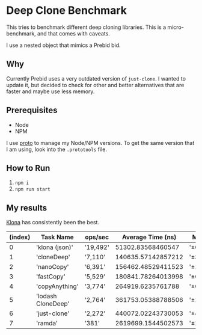 # Deep Clone Benchmark

This tries to benchmark different deep cloning libraries. This is a micro-benchmark, and that comes with caveats.

I use a nested object that mimics a Prebid bid.

## Why

Currently Prebid uses a very outdated version of `just-clone`. I wanted to update it, but decided to check for other and better alternatives that are faster and maybe use less memory.

## Prerequisites

- Node
- NPM

I use [proto](https://moonrepo.dev/proto) to manage my Node/NPM versions.
To get the same version that I am using, look into the `.prototools` file.

## How to Run

1. `npm i`
2. `npm run start`


## My results

[Klona](https://github.com/lukeed/klona) has consistently been the best.

| (index) | Task Name          | ops/sec | Average Time (ns)  | Margin   | Samples |
|---------|--------------------|---------|--------------------|----------|---------|
|    0    | 'klona (json)'     | '19,492'|  51302.83568460547| '±0.70%' |  19493  |
|    1    | 'cloneDeep'        |  '7,110'| 140635.57142857212| '±3.18%' |   7112  |
|    2    | 'nanoCopy'         |  '6,391'| 156462.48529411523| '±1.13%' |   6392  |
|    3    | 'fastCopy'         |  '5,529'| 180841.78264013998| '±0.99%' |   5530  |
|    4    | 'copyAnything'     |  '3,774'| 264919.6235761788 | '±0.58%' |   3775  |
|    5    | 'lodash CloneDeep' |  '2,764'| 361753.05388788506| '±1.54%' |   2765  |
|    6    | 'just-clone'       |  '2,272'| 440072.02243730053| '±4.32%' |   2273  |
|    7    | 'ramda'            |    '381'| 2619699.1544502573| '±2.90%' |   382   |
